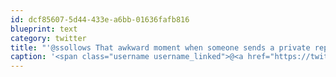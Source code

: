 ```yaml
---
id: dcf85607-5d44-433e-a6bb-01636fafb816
blueprint: text
category: twitter
title: "'@ssollows That awkward moment when someone sends a private reply that was actually reply-alled"
caption: '<span class="username username_linked">@<a href="https://twitter.com/ssollows" title="Scott Sollows">ssollows</a></span> That awkward moment when someone sends a private reply that was actually reply-alled'
---
```

